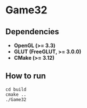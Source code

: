 # Game32

## Dependencies

- **OpenGL (>= 3.3)**
- **GLUT (FreeGLUT, >= 3.0.0)**
- **CMake (>= 3.12)**

## How to run

```
cd build
cmake ..
./Game32
```
